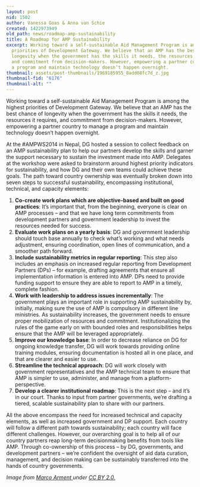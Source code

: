```yaml
---
layout: post
nid: 1502
author: Vanessa Goas & Anna van Schie
created: 1422973949
old_path: news/roadmap-amp-sustainability
title: A Roadmap for AMP Sustainability
excerpt: Working toward a self-sustainable Aid Management Program is among the highest
  priorities of Development Gateway. We believe that an AMP has the best chance of
  longevity when the government has the skills it needs, the resources it requires,
  and commitment from decision-makers. However, empowering a partner country to manage
  a program and maintain technology doesn’t happen overnight.
thumbnail: assets/post-thumbnails/1969185955_8add08fc7d_z.jpg
thumbnail-fid: "6176"
thumbnail-alt: ""
---
```


Working toward a self-sustainable Aid Management Program is among the highest priorities of Development Gateway. We believe that an AMP has the best chance of longevity when the government has the skills it needs, the resources it requires, and commitment from decision-makers. However, empowering a partner country to manage a program and maintain technology doesn’t happen overnight.

At the #AMPWS2014 in Nepal, DG hosted a session to collect feedback on an AMP sustainability plan to help our partners develop the skills and garner the support necessary to sustain the investment made into AMP. Delegates at the workshop were asked to brainstorm around highest priority indicators for sustainability, and how DG and their own teams could achieve these goals. The path toward country ownership was eventually broken down into seven steps to successful sustainability, encompassing institutional, technical, and capacity elements:

1. **Co-create work plans which are objective-based and built on good practices**: It’s important that, from the beginning, everyone is clear on AMP processes – and that we have long term commitments from development partners and government leadership to invest the resources needed for success.
2. **Evaluate work plans on a yearly basis**: DG and government leadership should touch base annually to check what’s working and what needs adjustment, ensuring coordination, open lines of communication, and a smoother path forward.
3. **Include sustainability metrics in regular reporting**: This step also includes an emphasis on increased regular reporting from Development Partners (DPs) – for example, drafting agreements that ensure all implementation information is entered into AMP. DPs need to provide funding support to ensure they are able to report to AMP in a timely, complete fashion.
4. **Work with leadership to address issues incrementally**: The government plays an important role in supporting AMP sustainability by, initially, making sure the use of AMP is compulsory in different line ministries. As sustainability increases, the government needs to ensure proper mobilization of resources and commitment. Institutionalizing the rules of the game early on with bounded roles and responsibilities helps ensure that the AMP will be leveraged appropriately.
5. **Improve our knowledge base**: In order to decrease reliance on DG for ongoing knowledge transfer, DG will work towards providing online training modules, ensuring documentation is hosted all in one place, and that are clearer and easier to use.
6. **Streamline the technical approach**: DG will work closely with government representatives and the AMP technical team to ensure that AMP is simpler to use, administer, and manage from a platform-perspective.
7. **Develop a clearer institutional roadmap**: This is the next step – and it’s in our court. Thanks to input from partner governments, we’re drafting a tiered, scalable sustainability plan to share with our partners.

All the above encompass the need for increased technical and capacity elements, as well as increased government and DP support. Each country will follow a different path towards sustainability; each country will face different challenges. However, our overarching goal is to help all of our country partners reap long-term decisionmaking benefits from tools like AMP. Through co-ownership of this process – by DG, governments, and development partners – we’re confident the oversight of aid data curation, management, and decision making can be sustainably transferred into the hands of country governments.


*Image from [Marco Arment ](https://www.flickr.com/photos/marcoarment/1969185955)under [CC BY 2.0.](https://creativecommons.org/licenses/by/2.0/)*
